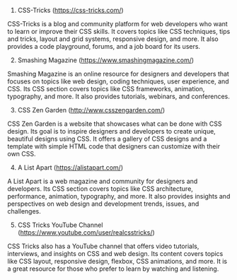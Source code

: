 

1. CSS-Tricks (https://css-tricks.com/)

CSS-Tricks is a blog and community platform for web developers who want to learn or improve their CSS skills. It covers topics like CSS techniques, tips and tricks, layout and grid systems, responsive design, and more. It also provides a code playground, forums, and a job board for its users.

2. Smashing Magazine (https://www.smashingmagazine.com/)

Smashing Magazine is an online resource for designers and developers that focuses on topics like web design, coding techniques, user experience, and CSS. Its CSS section covers topics like CSS frameworks, animation, typography, and more. It also provides tutorials, webinars, and conferences.

3. CSS Zen Garden (http://www.csszengarden.com/)

CSS Zen Garden is a website that showcases what can be done with CSS design. Its goal is to inspire designers and developers to create unique, beautiful designs using CSS. It offers a gallery of CSS designs and a template with simple HTML code that designers can customize with their own CSS.

4. A List Apart (https://alistapart.com/)

A List Apart is a web magazine and community for designers and developers. Its CSS section covers topics like CSS architecture, performance, animation, typography, and more. It also provides insights and perspectives on web design and development trends, issues, and challenges.

5. CSS Tricks YouTube Channel (https://www.youtube.com/user/realcsstricks/)

CSS Tricks also has a YouTube channel that offers video tutorials, interviews, and insights on CSS and web design. Its content covers topics like CSS layout, responsive design, flexbox, CSS animations, and more. It is a great resource for those who prefer to learn by watching and listening.